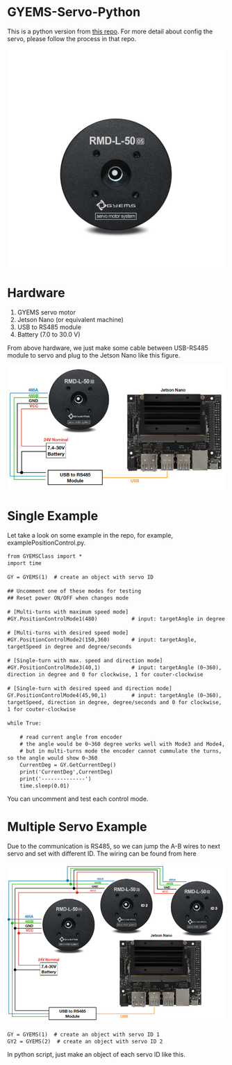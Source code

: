 # GYEMS-Servo-Python

This is a python version from [this repo](https://github.com/rasheeddo/GYEMS-Servo). For more detail about config the servo, please follow the process in that repo.

![](image/servo.png)

# Hardware
1. GYEMS servo motor
2. Jetson Nano (or equivalent machine)
3. USB to RS485 module
4. Battery (7.0 to 30.0 V)

From above hardware, we just make some cable between USB-RS485 module to servo and plug to the Jetson Nano like this figure.

![](image/wiring.PNG)

# Single Example

Let take a look on some example in the repo, for example, examplePositionControl.py.
```
from GYEMSClass import *
import time

GY = GYEMS(1)  # create an object with servo ID

## Uncomment one of these modes for testing
## Reset power ON/OFF when changes mode

# [Multi-turns with maximum speed mode]
#GY.PositionControlMode1(480)			# input: targetAngle in degree  

# [Multi-turns with desired speed mode]		
#GY.PositionControlMode2(150,360)		# input: targetAngle, targetSpeed in degree and degree/seconds 	

# [Single-turn with max. speed and direction mode]										
#GY.PositionControlMode3(40,1)			# input: targetAngle (0~360), direction in degree and 0 for clockwise, 1 for couter-clockwise	

# [Single-turn with desired speed and direction mode]	
GY.PositionControlMode4(45,90,1)		# input: targetAngle (0~360), targetSpeed, direction in degree, degree/seconds and 0 for clockwise, 1 for couter-clockwise

while True:

	# read current angle from encoder
	# the angle would be 0~360 degree works well with Mode3 and Mode4, 
	# but in multi-turns mode the encoder cannot cummulate the turns, so the angle would show 0~360
	CurrentDeg = GY.GetCurrentDeg()
	print('CurrentDeg',CurrentDeg)
	print('--------------')
	time.sleep(0.01)
```
You can uncomment and test each control mode. 
  
# Multiple Servo Example
Due to the communication is RS485, so we can jump the A-B wires to next servo and set with different ID. The wiring can be found from here

![](image/multipleservo.PNG)

```
GY = GYEMS(1)  # create an object with servo ID 1
GY2 = GYEMS(2)  # create an object with servo ID 2
```
In python script, just make an object of each servo ID like this.
  
